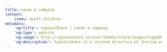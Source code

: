 ```yaml
---
title: Lands & camping
content:
    items: @self.children
metadata:
    'og:title': CaptainShare | Lands & camping
    'og:type': website
    'og:image': http://captainshare.io/user/themes/stack/images/logo2000.png
    'og:description': CaptainShare is a curated directory of sharing economy resources to make & save money
---
```

